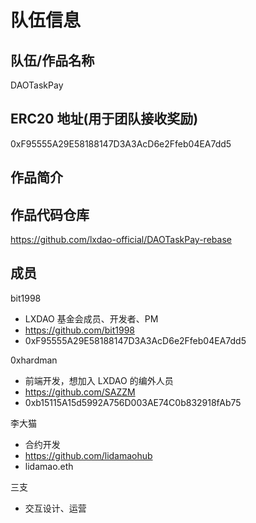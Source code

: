 # 队伍信息

## 队伍/作品名称

DAOTaskPay

## ERC20 地址(用于团队接收奖励)

0xF95555A29E58188147D3A3AcD6e2Ffeb04EA7dd5

## 作品简介

## 作品代码仓库

https://github.com/lxdao-official/DAOTaskPay-rebase

## 成员

bit1998

- LXDAO 基金会成员、开发者、PM
- https://github.com/bit1998
- 0xF95555A29E58188147D3A3AcD6e2Ffeb04EA7dd5

0xhardman

- 前端开发，想加入 LXDAO 的编外人员
- https://github.com/SAZZM
- 0xb15115A15d5992A756D003AE74C0b832918fAb75

李大猫

- 合约开发
- https://github.com/lidamaohub
- lidamao.eth

三支

- 交互设计、运营
